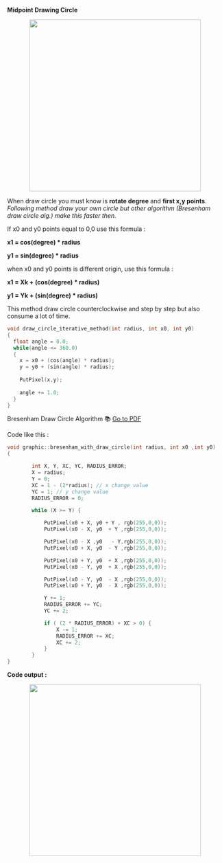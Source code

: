 **Midpoint Drawing Circle**

<p align="center">
<img width="400" height="400" src="https://github.com/tlhcelik/computer-graphics/blob/master/w2/mirroring.png">
</p>

When draw circle you must know is **rotate degree** and **first x,y points**.
_Following method draw your own circle but other algorithm _(Bresenham draw circle alg.)_ make this faster then._

If x0 and y0 points equal to 0,0 use this formula : 

**x1 = cos(degree) * radius**

**y1 = sin(degree) * radius**

when x0 and y0 points is different origin, use this formula : 

**x1 = Xk + (cos(degree) * radius)**

**y1 = Yk + (sin(degree) * radius)**

This method draw circle counterclockwise and step by step but also consume a lot of time.

```c
void draw_circle_iterative_method(int radius, int x0, int y0)
{
  float angle = 0.0;
  while(angle <= 360.0)
  {
    x = x0 + (cos(angle) * radius);
    y = y0 + (sin(angle) * radius);
    
    PutPixel(x,y);
    
    angle += 1.0;
  }
}
```

Bresenham Draw Circle Algorithm :books: [Go to PDF](https://github.com/tlhcelik/computer-graphics/edit/master/w2/bresenham-circle-algorithm.pdf)

Code like this :

```c
void graphic::bresenham_with_draw_circle(int radius, int x0 ,int y0)
{

        int X, Y, XC, YC, RADIUS_ERROR;
        X = radius;
        Y = 0;
        XC = 1 - (2*radius); // x change value
        YC = 1; // y change value
        RADIUS_ERROR = 0;

        while (X >= Y) {

            PutPixel(x0 + X, y0 + Y , rgb(255,0,0));
            PutPixel(x0 - X, y0  + Y ,rgb(255,0,0));

            PutPixel(x0 - X ,y0   - Y,rgb(255,0,0));
            PutPixel(x0 + X, y0  - Y ,rgb(255,0,0));

            PutPixel(x0 + Y, y0  + X ,rgb(255,0,0));
            PutPixel(x0 - Y, y0  + X ,rgb(255,0,0));

            PutPixel(x0 - Y, y0  - X ,rgb(255,0,0));
            PutPixel(x0 + Y, y0  - X ,rgb(255,0,0));

            Y += 1;
            RADIUS_ERROR += YC;
            YC += 2;

            if ( (2 * RADIUS_ERROR) + XC > 0) {
                X -= 1;
                RADIUS_ERROR += XC;
                XC += 2;
            }
        }
}
```
**Code output :**
<p align="center">
<img width="400" height="400" src="https://github.com/tlhcelik/computer-graphics/blob/master/w2/mirror_method.gif">
</p>


